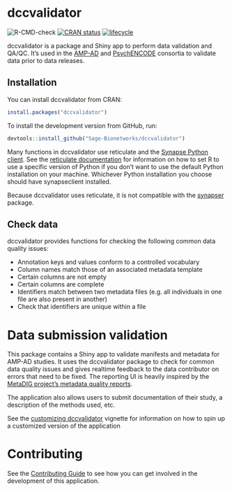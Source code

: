 <!-- README.md is generated from README.Rmd. Please edit that file -->

# dccvalidator

![R-CMD-check](https://github.com/Sage-Bionetworks/dccvalidator/workflows/R-CMD-check/badge.svg?branch=master)
[![CRAN
status](https://www.r-pkg.org/badges/version/dccvalidator)](https://CRAN.R-project.org/package=dccvalidator)
[![lifecycle](https://img.shields.io/badge/lifecycle-maturing-blue.svg)](https://www.tidyverse.org/lifecycle/#maturing)

dccvalidator is a package and Shiny app to perform data validation and
QA/QC. It’s used in the [AMP-AD](https://ampadportal.org/) and
[PsychENCODE](http://www.psychencode.org) consortia to validate data
prior to data releases.

## Installation

You can install dccvalidator from CRAN:

``` r
install.packages("dccvalidator")
```

To install the development version from GitHub, run:

``` r
devtools::install_github("Sage-Bionetworks/dccvalidator")
```

Many functions in dccvalidator use reticulate and the [Synapse Python
client](https://pypi.org/project/synapseclient/). See the [reticulate
documentation](https://rstudio.github.io/reticulate/#python-version) for
information on how to set R to use a specific version of Python if you
don’t want to use the default Python installation on your machine.
Whichever Python installation you choose should have synapseclient
installed.

Because dccvalidator uses reticulate, it is not compatible with the
[synapser](https://r-docs.synapse.org/) package.

## Check data

dccvalidator provides functions for checking the following common data
quality issues:

  - Annotation keys and values conform to a controlled vocabulary
  - Column names match those of an associated metadata template
  - Certain columns are not empty
  - Certain columns are complete
  - Identifiers match between two metadata files (e.g. all individuals
    in one file are also present in another)
  - Check that identifiers are unique within a file

# Data submission validation

This package contains a Shiny app to validate manifests and metadata for
AMP-AD studies. It uses the dccvalidator package to check for common
data quality issues and gives realtime feedback to the data contributor
on errors that need to be fixed. The reporting UI is heavily inspired by
the [MetaDIG project’s metadata quality
reports](https://knb.ecoinformatics.org/quality/s=knb.suite.1/doi%3A10.5063%2FF12V2D1V).

The application also allows users to submit documentation of their
study, a description of the methods used, etc.

See the [customizing
dccvalidator](https://sage-bionetworks.github.io/dccvalidator/articles/customizing-dccvalidator.html)
vignette for information on how to spin up a customized version of the
application

# Contributing

See the [Contributing
Guide](https://github.com/Sage-Bionetworks/dccvalidator/blob/master/.github/CONTRIBUTING.md)
to see how you can get involved in the development of this application.
